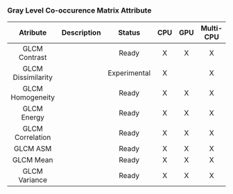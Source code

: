 ### Gray Level Co-occurence Matrix Attribute

|       **Atribute**        | **Description** |  **Status**  | **CPU** | **GPU** | **Multi-CPU** | **Multi-GPU** |
|:-------------------------:|:---------------:|:------------:|:-------:|:-------:|:-------------:|:-------------:|
|      GLCM Contrast        |                 |     Ready    |    X    |    X    |       X       |       X       |
|    GLCM Dissimilarity     |                 | Experimental |    X    |         |       X       |               |
|     GLCM Homogeneity      |                 |     Ready    |    X    |    X    |       X       |       X       |
|       GLCM Energy         |                 |     Ready    |    X    |    X    |       X       |       X       |
|     GLCM Correlation      |                 |     Ready    |    X    |    X    |       X       |       X       |
|        GLCM ASM           |                 |     Ready    |    X    |    X    |       X       |       X       |
|        GLCM Mean          |                 |     Ready    |    X    |    X    |       X       |       X       |
|      GLCM Variance        |                 |     Ready    |    X    |    X    |       X       |       X       |
